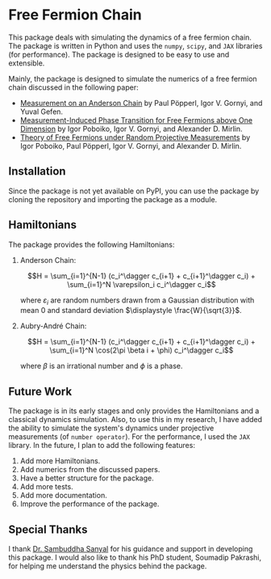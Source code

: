 # Free Fermion Chain

This package deals with simulating the dynamics of a free fermion chain. The package is written in Python and uses the `numpy`, `scipy`, and `JAX` libraries (for performance). The package is designed to be easy to use and extensible.

Mainly, the package is designed to simulate the numerics of a free fermion chain discussed in the following paper:

- [Measurement on an Anderson Chain](https://doi.org/10.1103/PhysRevB.107.174203) by Paul Pöpperl, Igor V. Gornyi, and Yuval Gefen.
- [Measurement-Induced Phase Transition for Free Fermions above One Dimension](https://doi.org/10.1103/PhysRevLett.132.110403) by Igor Poboiko, Igor V. Gornyi, and Alexander D. Mirlin.
- [Theory of Free Fermions under Random Projective Measurements](https://doi.org/10.1103/PhysRevX.13.041046) by Igor Poboiko, Paul Pöpperl, Igor V. Gornyi, and Alexander D. Mirlin.

## Installation

Since the package is not yet available on PyPI, you can use the package by cloning the repository and importing the package as a module.

## Hamiltonians

The package provides the following Hamiltonians:

1. Anderson Chain:

   $$H = \sum_{i=1}^{N-1} (c_i^\dagger c_{i+1} + c_{i+1}^\dagger c_i) + \sum_{i=1}^N \varepsilon_i c_i^\dagger c_i$$

   where $\varepsilon_i$ are random numbers drawn from a Gaussian distribution with mean $0$ and standard deviation $\displaystyle \frac{W}{\sqrt{3}}$.

2. Aubry-André Chain:

   $$H = \sum_{i=1}^{N-1} (c_i^\dagger c_{i+1} + c_{i+1}^\dagger c_i) + \sum_{i=1}^N \cos(2\pi \beta i + \phi) c_i^\dagger c_i$$

   where $\beta$ is an irrational number and $\phi$ is a phase.

## Future Work

The package is in its early stages and only provides the Hamiltonians and a classical dynamics simulation. Also, to use this in my research, I have added the ability to simulate the system's dynamics under projective measurements (of `number operator`). For the performance, I used the `JAX` library. In the future, I plan to add the following features:

1. Add more Hamiltonians.
2. Add numerics from the discussed papers.
3. Have a better structure for the package.
4. Add more tests.
5. Add more documentation.
6. Improve the performance of the package.

## Special Thanks

I thank [Dr. Sambuddha Sanyal]() for his guidance and support in developing this package. I would also like to thank his PhD student, Soumadip Pakrashi, for helping me understand the physics behind the package.
